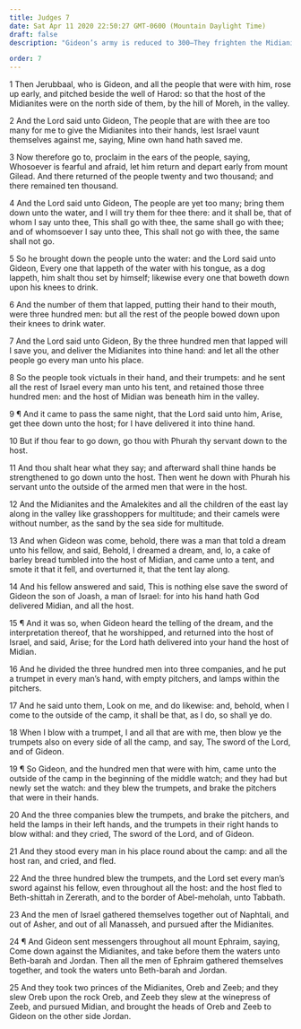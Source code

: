 ```yaml
---
title: Judges 7
date: Sat Apr 11 2020 22:50:27 GMT-0600 (Mountain Daylight Time)
draft: false
description: "Gideon’s army is reduced to 300—They frighten the Midianite armies with trumpets and lights—The Midianites fight among themselves, flee, and are defeated by Israel."

order: 7
---
```

    
1 Then Jerubbaal, who is Gideon, and all the people that were with him, rose up early, and pitched beside the well of Harod: so that the host of the Midianites were on the north side of them, by the hill of Moreh, in the valley.

2 And the Lord said unto Gideon, The people that are with thee are too many for me to give the Midianites into their hands, lest Israel vaunt themselves against me, saying, Mine own hand hath saved me.

3 Now therefore go to, proclaim in the ears of the people, saying, Whosoever is fearful and afraid, let him return and depart early from mount Gilead. And there returned of the people twenty and two thousand; and there remained ten thousand.

4 And the Lord said unto Gideon, The people are yet too many; bring them down unto the water, and I will try them for thee there: and it shall be, that of whom I say unto thee, This shall go with thee, the same shall go with thee; and of whomsoever I say unto thee, This shall not go with thee, the same shall not go.

5 So he brought down the people unto the water: and the Lord said unto Gideon, Every one that lappeth of the water with his tongue, as a dog lappeth, him shalt thou set by himself; likewise every one that boweth down upon his knees to drink.

6 And the number of them that lapped, putting their hand to their mouth, were three hundred men: but all the rest of the people bowed down upon their knees to drink water.

7 And the Lord said unto Gideon, By the three hundred men that lapped will I save you, and deliver the Midianites into thine hand: and let all the other people go every man unto his place.

8 So the people took victuals in their hand, and their trumpets: and he sent all the rest of Israel every man unto his tent, and retained those three hundred men: and the host of Midian was beneath him in the valley.

9 ¶ And it came to pass the same night, that the Lord said unto him, Arise, get thee down unto the host; for I have delivered it into thine hand.

10 But if thou fear to go down, go thou with Phurah thy servant down to the host.

11 And thou shalt hear what they say; and afterward shall thine hands be strengthened to go down unto the host. Then went he down with Phurah his servant unto the outside of the armed men that were in the host.

12 And the Midianites and the Amalekites and all the children of the east lay along in the valley like grasshoppers for multitude; and their camels were without number, as the sand by the sea side for multitude.

13 And when Gideon was come, behold, there was a man that told a dream unto his fellow, and said, Behold, I dreamed a dream, and, lo, a cake of barley bread tumbled into the host of Midian, and came unto a tent, and smote it that it fell, and overturned it, that the tent lay along.

14 And his fellow answered and said, This is nothing else save the sword of Gideon the son of Joash, a man of Israel: for into his hand hath God delivered Midian, and all the host.

15 ¶ And it was so, when Gideon heard the telling of the dream, and the interpretation thereof, that he worshipped, and returned into the host of Israel, and said, Arise; for the Lord hath delivered into your hand the host of Midian.

16 And he divided the three hundred men into three companies, and he put a trumpet in every man’s hand, with empty pitchers, and lamps within the pitchers.

17 And he said unto them, Look on me, and do likewise: and, behold, when I come to the outside of the camp, it shall be that, as I do, so shall ye do.

18 When I blow with a trumpet, I and all that are with me, then blow ye the trumpets also on every side of all the camp, and say, The sword of the Lord, and of Gideon.

19 ¶ So Gideon, and the hundred men that were with him, came unto the outside of the camp in the beginning of the middle watch; and they had but newly set the watch: and they blew the trumpets, and brake the pitchers that were in their hands.

20 And the three companies blew the trumpets, and brake the pitchers, and held the lamps in their left hands, and the trumpets in their right hands to blow withal: and they cried, The sword of the Lord, and of Gideon.

21 And they stood every man in his place round about the camp: and all the host ran, and cried, and fled.

22 And the three hundred blew the trumpets, and the Lord set every man’s sword against his fellow, even throughout all the host: and the host fled to Beth-shittah in Zererath, and to the border of Abel-meholah, unto Tabbath.

23 And the men of Israel gathered themselves together out of Naphtali, and out of Asher, and out of all Manasseh, and pursued after the Midianites.

24 ¶ And Gideon sent messengers throughout all mount Ephraim, saying, Come down against the Midianites, and take before them the waters unto Beth-barah and Jordan. Then all the men of Ephraim gathered themselves together, and took the waters unto Beth-barah and Jordan.

25 And they took two princes of the Midianites, Oreb and Zeeb; and they slew Oreb upon the rock Oreb, and Zeeb they slew at the winepress of Zeeb, and pursued Midian, and brought the heads of Oreb and Zeeb to Gideon on the other side Jordan.
